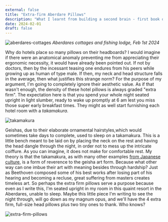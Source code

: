 ```yaml
---
external: false
title: "Extra-firm Aberdare Pillows"
description: "What I learnt from building a second brain - first book on personal knowledge management that I've read."
date: 2024-02-01
draft: false
---
```


![aberdares-cottages](/images/aberdare-lodge.jpg)
_Aberdares cottages and fishing lodge, Feb 1st 2024_

Why do hotels place so many pillows on their headboards? I would imagine if there were an anatomical anomaly preventing me from appreciating their ergonomic necessity, it would have already been pointed out. If not by doctors, then by the incessant teasing one endures from his peers while growing up as human of type male. If then, my neck and head structure falls in the average, then what justifies this strange norm? For the purpose of my argument, I'm going to completely ignore their aesthetic value. As if that wasn't enough, the density of these hotel pillows is always graded "extra firm". The expectation here is that you spend your whole night seated upright in light slumber, ready to wake up promptly at 6 am lest you miss those super early breakfast times. They might as well start furnishing each hotel room with a *takamakura*.


![takamakura](/images/takamakura.jpg)

Geishas, due to their elaborate ornamental hairstyles,which would sometimes take days to complete, used to sleep on a takamakura. This is a little bench meant to be laid on by placing the neck on the rest and having the head dangle through the night, in order not to mess up the intricate coiffure. As you can imagine, it does not make for comfortable rest. My theory is that the takamakura, as with many other examples [from Japanese culture](https://www.kyotojournal.org/culture-arts/shokunin-and-devotion/), is a form of reverence to the geisha art form. Because what other way can one imbue their art with meaning besides through hardship? Just as Beethoven composed some of his best works after losing part of his hearing and becoming a recluse, great suffering from masters creates timeless art. So perhaps the extra firm pillows serve a purpose because even as I write this, I'm seated upright in my room in this quaint resort in the Aberdares, unable to sleep. Maybe this little piece I'm writing to see the night through, will go down as my magnum opus, and we'll have the 4 extra firm, full-size head pillows plus two tiny ones to thank. Who knows?

![extra-firm-pillows](/images/extra-firm-pillows.jpg)
